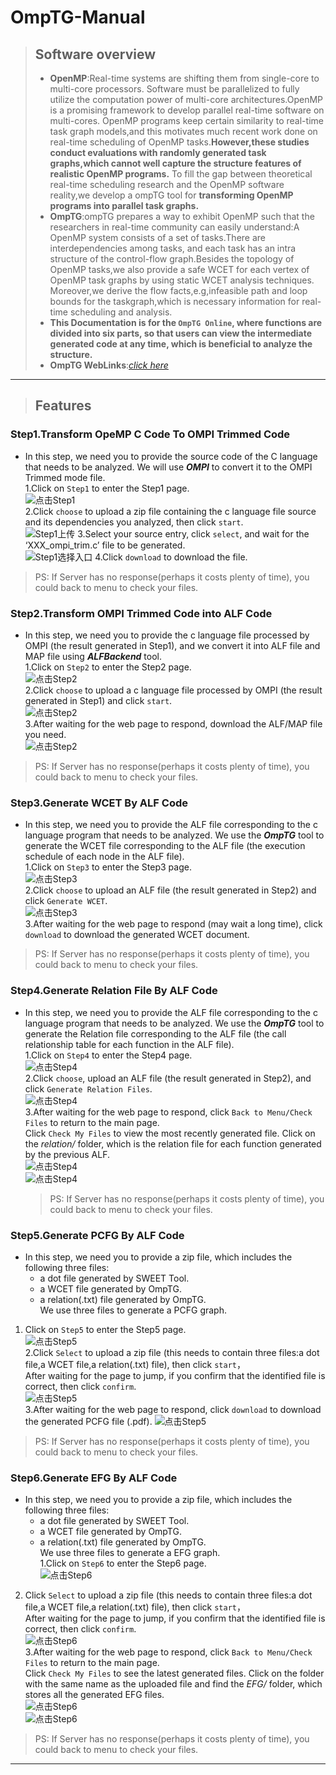 # OmpTG-Manual
>## Software overview 
>* **OpenMP**:Real-time systems are shifting them from single-core to multi-core processors. Software must be parallelized to fully utilize the computation power of multi-core architectures.OpenMP is a promising framework to develop  parallel real-time software on multi-cores. OpenMP programs keep certain similarity to real-time task graph  models,and this motivates much recent work done on real-time scheduling of OpenMP tasks.**However,these studies conduct evaluations with randomly generated task graphs,which cannot well capture the structure  features of realistic OpenMP programs.** To fill the gap between theoretical real-time scheduling research and the OpenMP software reality,we develop a ompTG tool for **transforming OpenMP programs into parallel  task graphs.**   
>* **OmpTG**:ompTG prepares a way to exhibit OpenMP such that the researchers in real-time community can  easily understand:A OpenMP system consists of a set of tasks.There are interdependencies among tasks, and each task has an intra structure of the control-flow graph.Besides the topology of OpenMP tasks,we also provide a safe WCET for each vertex of OpenMP task graphs by using static WCET analysis techniques. Moreover,we derive the flow facts,e.g,infeasible path and loop bounds  for the taskgraph,which is necessary information for real-time scheduling and analysis.    
>* **This Documentation is for the `OmpTG Online`, where functions are divided into six parts, so that users can view the intermediate generated code at any time, which is beneficial to analyze the structure.**       
>* **OmpTG WebLinks**:[*click here*](http://omptg.kingtous.cn/)
*** 
>## Features
### Step1.Transform OpeMP C Code To OMPI Trimmed Code  
  * In this step, we need you to provide the source code of the C language that needs to be analyzed. We will use ***OMPI*** to convert it to the OMPI Trimmed mode file.  
  1.Click on `Step1` to enter the Step1 page.  
  ![点击Step1](/graph/step1.png)  
  2.Click `choose` to upload a zip file containing the c language file source and its dependencies you analyzed, then click `start`.   
  ![Step1上传](/graph/1_1.gif) 
  3.Select your source entry, click `select`, and wait for the ‘XXX_ompi_trim.c’ file to be generated.    
  ![Step1选择入口](/graph/1_2.gif)
  4.Click `download` to download the file.   
  > PS: If Server has no response(perhaps it costs plenty of time), you could back to menu to check your files.   
### Step2.Transform OMPI Trimmed Code into ALF Code   
  * In this step, we need you to provide the c language file processed by OMPI (the result generated in Step1), and we convert it into ALF file and MAP file using ***ALFBackend*** tool.     
  1.Click on `Step2` to enter the Step2 page.   
  ![点击Step2](/graph/step2.png)   
  2.Click `choose` to upload a c language file processed by OMPI (the result generated in Step1) and click `start`.   
  ![点击Step2](/graph/2_1.gif)   
  3.After waiting for the web page to respond, download the ALF/MAP file you need.    
  ![点击Step2](/graph/2_2.png)    
  > PS: If Server has no response(perhaps it costs plenty of time), you could back to menu to check your files.   
### Step3.Generate WCET By ALF Code    
  * In this step, we need you to provide the ALF file corresponding to the c language program that needs to be analyzed. We use the ***OmpTG*** tool to generate the WCET file corresponding to the ALF file (the execution schedule of each node in the ALF file).     
  1.Click on `Step3` to enter the Step3 page.  
  ![点击Step3](/graph/step3.png)  
  2.Click `choose` to upload an ALF file (the result generated in Step2) and click `Generate WCET`.  
  ![点击Step3](/graph/3_1.gif)   
  3.After waiting for the web page to respond (may wait a long time), click `download` to download the generated WCET document.    
  > PS: If Server has no response(perhaps it costs plenty of time), you could back to menu to check your files.    
### Step4.Generate Relation File By ALF Code        
  * In this step, we need you to provide the ALF file corresponding to the c language program that needs to be analyzed. We use the ***OmpTG*** tool to generate the Relation file corresponding to the ALF file (the call relationship table for each function in the ALF file).    
    1.Click on `Step4` to enter the Step4 page.    
    ![点击Step4](/graph/step4.png)     
    2.Click `choose`, upload an ALF file (the result generated in Step2), and click `Generate Relation Files`.      
    ![点击Step4](/graph/4_1.gif)    
    3.After waiting for the web page to respond, click `Back to Menu/Check Files` to return to the main page.     
      Click `Check My Files` to view the most recently generated file. Click on the *relation/* folder, which is the relation file for each function generated by the previous ALF.       
    ![点击Step4](/graph/4_2.png)    
    ![点击Step4](/graph/4_3.gif)       
    > PS: If Server has no response(perhaps it costs plenty of time), you could back to menu to check your files.      
### Step5.Generate PCFG By ALF Code   
  * In this step, we need you to provide a zip file, which includes the following three files:    
    - a dot file generated by SWEET Tool.    
    - a WCET file generated by OmpTG.       
    - a relation(.txt) file generated by OmpTG.     
   We use three files to generate a PCFG graph.   
  1. Click on `Step5` to enter the Step5 page.    
  ![点击Step5](/graph/step5.png)    
  2.Click `Select` to upload a zip file (this needs to contain three files:a dot file,a WCET file,a relation(.txt) file), then click `start`，     
  After waiting for the page to jump, if you confirm that the identified file is correct, then click `confirm`.     
  ![点击Step5](/graph/5_1.gif)   
  3.After waiting for the web page to respond, click `download` to download the generated PCFG file (.pdf).
  ![点击Step5](/graph/5_2.png)   
  > PS: If Server has no response(perhaps it costs plenty of time), you could back to menu to check your files.    
### Step6.Generate EFG By ALF Code 
  * In this step, we need you to provide a zip file, which includes the following three files:   
      - a dot file generated by SWEET Tool.    
      - a WCET file generated by OmpTG.       
      - a relation(.txt) file generated by OmpTG.     
     We use three files to generate a EFG graph.   
  1.Click on `Step6` to enter the Step6 page.    
  ![点击Step6](/graph/step6.png) 
  2. Click `Select` to upload a zip file (this needs to contain three files:a dot file,a WCET file,a relation(.txt) file), then click `start`，        
  After waiting for the page to jump, if you confirm that the identified file is correct, then click `confirm`.      
  ![点击Step6](/graph/6_1.gif)     
  3.After waiting for the web page to respond, click `Back to Menu/Check Files` to return to the main page.       
  Click `Check My Files` to see the latest generated files. Click on the folder with the same name as the uploaded file and find the *EFG/* folder, which stores all the generated EFG files.           
  ![点击Step6](/graph/6_2.png)    
  ![点击Step6](/graph/6_3.gif)   
  > PS: If Server has no response(perhaps it costs plenty of time), you could back to menu to check your files.    
*** 

  



